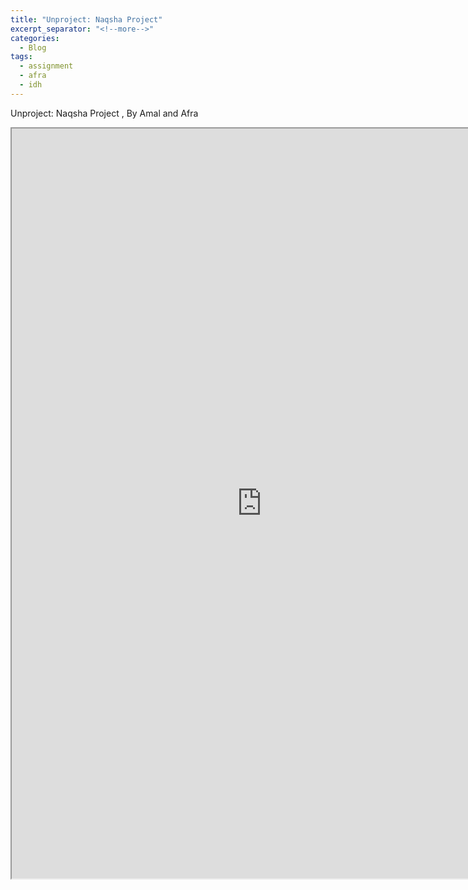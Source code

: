 ```yaml
---
title: "Unproject: Naqsha Project"
excerpt_separator: "<!--more-->"
categories:
  - Blog
tags:
  - assignment
  - afra
  - idh
---
```


Unproject: Naqsha Project , By Amal and Afra

<iframe src="https://docs.google.com/presentation/d/e/2PACX-1vQJGUZuZ6jTEXdF6SihDXwbQgVsYr6ntPJYadvttJnhDo-Lh6ibqM0XCeAAqMt1FiVSAcOCbYPgiw5m/pub?start=false&loop=false&delayms=3000" width="800" height="1200"></iframe>